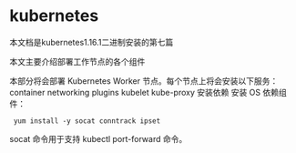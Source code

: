 # kubernetes

本文档是kubernetes1.16.1二进制安装的第七篇

本文主要介绍部署工作节点的各个组件

 本部分将会部署 Kubernetes Worker 节点。每个节点上将会安装以下服务：
container networking plugins
kubelet
kube-proxy
安装依赖
安装 OS 依赖组件：

```
 yum install -y socat conntrack ipset
```

socat 命令用于支持 kubectl port-forward 命令。
 
